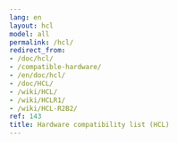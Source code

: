 ```yaml
---
lang: en
layout: hcl
model: all
permalink: /hcl/
redirect_from:
- /doc/hcl/
- /compatible-hardware/
- /en/doc/hcl/
- /doc/HCL/
- /wiki/HCL/
- /wiki/HCLR1/
- /wiki/HCL-R2B2/
ref: 143
title: Hardware compatibility list (HCL)
---
```

